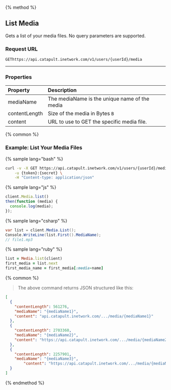 {% method %}

## List Media
Gets a list of your media files. No query parameters are supported.

### Request URL

<code class="get">GET</code>`https://api.catapult.inetwork.com/v1/users/{userId}/media`

---

### Properties
| Property      | Description                                   |
|:--------------|:----------------------------------------------|
| mediaName     | The mediaName is the unique name of the media |
| contentLength | Size of the media in Bytes `B`                |
| content       | URL to use to GET the specific media file.    |

{% common %}

### Example: List Your Media Files


{% sample lang="bash" %}

```bash
curl -v -X GET https://api.catapult.inetwork.com/v1/users/{userId}/media \
	-u {token}:{secret} \
	-H "Content-type: application/json"
```

{% sample lang="js" %}

```js
client.Media.list()
then(function (media) {
  console.log(media);
});
```

{% sample lang="csharp" %}

```csharp
var list = client.Media.List();
Console.WriteLine(list.First().MediaName);
// file1.mp3
```

{% sample lang="ruby" %}

```ruby
list = Media.list(client)
first_media = list.next
first_media_name = first_media[:media-name]
```

{% common %}


> The above command returns JSON structured like this:

```json
[
  {
    "contentLength": 561276,
    "mediaName": "{mediaName1}",
    "content": "api.catapult.inetwork.com/.../media/{mediaName1}"
  },
  {
    "contentLength": 2703360,
    "mediaName": "{mediaName2}",
    "content": "https://api.catapult.inetwork.com/.../media/{mediaName2}"
  },
  {
    "contentLength": 2257901,
    "mediaName": "{mediaName3}",
        "content": "https://api.catapult.inetwork.com/.../media/{mediaName3}"
  }
]
```
{% endmethod %}
